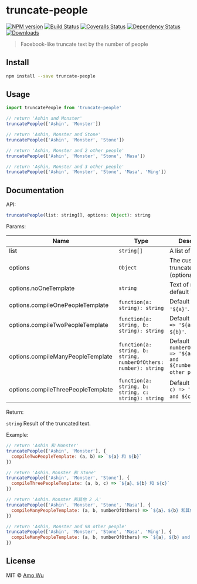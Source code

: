 # truncate-people

[![NPM version][npm-image]][npm-url]
[![Build Status][travis-image]][travis-url]
[![Coveralls Status][coveralls-image]][coveralls-url]
[![Dependency Status][depstat-image]][depstat-url]
[![Downloads][download-badge]][npm-url]

> Facebook-like truncate text by the number of people

## Install

```sh
npm install --save truncate-people
```

## Usage

```js
import truncatePeople from 'truncate-people'

// return 'Ashin and Monster'
truncatePeople(['Ashin', 'Monster'])

// return 'Ashin, Monster and Stone'
truncatePeople(['Ashin', 'Monster', 'Stone'])

// return 'Ashin, Monster and 2 other people'
truncatePeople(['Ashin', 'Monster', 'Stone', 'Masa'])

// return 'Ashin, Monster and 3 other people'
truncatePeople(['Ashin', 'Monster', 'Stone', 'Masa', 'Ming'])
```

## Documentation

API:

```js
truncatePeople(list: string[], options: Object): string
```

Params:

| Name | Type | Description |
| --- | --- | --- |
| list | `string[]` | A list of names. |
| options | `Object` | The custom truncate options (optional). |
| options.noOneTemplate | `string` | Text of nobody, default is `''`. |
| options.compileOnePeopleTemplate | `function(a: string): string` | Default is `(a) => '${a}'`. |
| options.compileTwoPeopleTemplate | `function(a: string, b: string): string` | Default is `(a, b) => '${a} and ${b}'`. |
| options.compileManyPeopleTemplate | `function(a: string, b: string, numberOfOthers: number): string` | Default is `(a, b, numberOfOthers) => '${a}, ${b} and ${numberOfOthers} other people'`. |
| options.compileThreePeopleTemplate | `function(a: string, b: string, c: string): string` | Default is `(a, b, c) => '${a}, ${b} and ${c}'`. |

Return:

`string` Result of the truncated text.

Example:

```js
// return 'Ashin 和 Monster'
truncatePeople(['Ashin', 'Monster'], {
  compileTwoPeopleTemplate: (a, b) => `${a} 和 ${b}`
})

// return 'Ashin、Monster 和 Stone'
truncatePeople(['Ashin', 'Monster', 'Stone'], {
  compileThreePeopleTemplate: (a, b, c) => `${a}、${b} 和 ${c}`
})

// return 'Ashin、Monster 和其他 2 人'
truncatePeople(['Ashin', 'Monster', 'Stone', 'Masa'], {
  compileManyPeopleTemplate: (a, b, numberOfOthers) => `${a}、${b} 和其他 ${numberOfOthers} 人`
})

// return 'Ashin, Monster and 98 other people'
truncatePeople(['Ashin', 'Monster', 'Stone', 'Masa', 'Ming'], {
  compileManyPeopleTemplate: (a, b, numberOfOthers) => `${a}, ${b} and ${100 - 2} other people`
})
```

## License

MIT © [Amo Wu](https://amowu.com)

[npm-url]: https://npmjs.org/package/truncate-people
[npm-image]: https://img.shields.io/npm/v/truncate-people.svg?style=flat-square

[travis-url]: https://travis-ci.org/amowu/truncate-people
[travis-image]: https://img.shields.io/travis/amowu/truncate-people.svg?style=flat-square

[coveralls-url]: https://coveralls.io/r/amowu/truncate-people
[coveralls-image]: https://img.shields.io/coveralls/amowu/truncate-people.svg?style=flat-square

[depstat-url]: https://david-dm.org/amowu/truncate-people
[depstat-image]: https://david-dm.org/amowu/truncate-people.svg?style=flat-square

[download-badge]: http://img.shields.io/npm/dm/truncate-people.svg?style=flat-square
